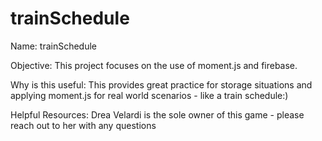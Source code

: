 # trainSchedule


Name: trainSchedule 

Objective: This project focuses on the use of moment.js and firebase. 

Why is this useful: This provides great practice for storage situations and applying moment.js for real world scenarios - like a train schedule:) 

Helpful Resources: Drea Velardi is the sole owner of this game - please reach out to her with any questions